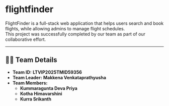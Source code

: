 # flightfinder

FlightFinder is a full-stack web application that helps users search and book flights, while allowing admins to manage flight schedules.  
This project was successfully completed by our team as part of our collaborative effort.

---

## 👨‍💻 Team Details

- **Team ID:** **LTVIP2025TMID59356**  
- **Team Leader:** **Makkena Venkataprathyusha**  
- **Team Members:**  
  - **Kummaragunta Deva Priya**  
  - **Kotha Himavarshini**  
  - **Kurra Srikanth**
